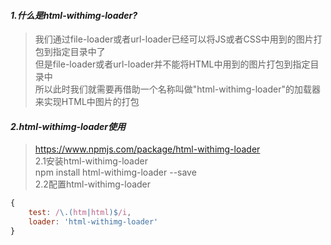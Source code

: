 #### *1.什么是html-withimg-loader?*  
> 我们通过file-loader或者url-loader已经可以将JS或者CSS中用到的图片打包到指定目录中了  
但是file-loader或者url-loader并不能将HTML中用到的图片打包到指定目录中  
所以此时我们就需要再借助一个名称叫做"html-withimg-loader"的加载器来实现HTML中图片的打包  

#### *2.html-withimg-loader使用*  
> https://www.npmjs.com/package/html-withimg-loader  
2.1安装html-withimg-loader  
npm install html-withimg-loader --save  
2.2配置html-withimg-loader  
```javascript
{
    test: /\.(htm|html)$/i,
    loader: 'html-withimg-loader'
}
```
